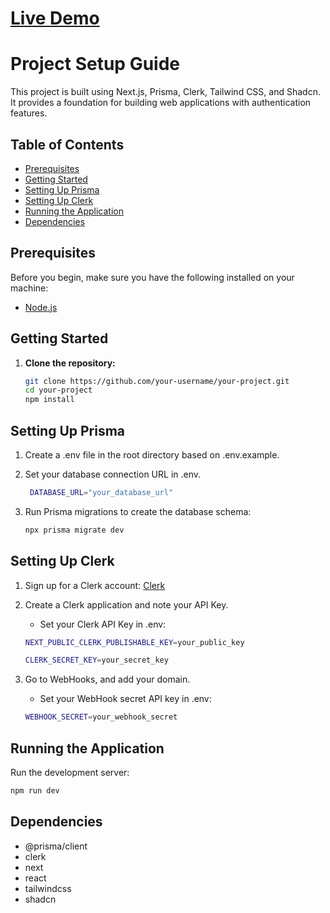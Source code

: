 # [Live Demo](https://smoothie-voter-mewb-mommotexx.vercel.app/)

# Project Setup Guide

This project is built using Next.js, Prisma, Clerk, Tailwind CSS, and Shadcn. It provides a foundation for building web applications with authentication features.

## Table of Contents

- [Prerequisites](#prerequisites)
- [Getting Started](#getting-started)
- [Setting Up Prisma](#setting-up-prisma)
- [Setting Up Clerk](#setting-up-clerk)
- [Running the Application](#running-the-application)
- [Dependencies](#dependencies)

## Prerequisites

Before you begin, make sure you have the following installed on your machine:

- [Node.js](https://nodejs.org/)

## Getting Started

1. **Clone the repository:**

   ```bash
   git clone https://github.com/your-username/your-project.git
   cd your-project
   npm install
   ```

## Setting Up Prisma

1. Create a .env file in the root directory based on .env.example.

2. Set your database connection URL in .env.
   ```bash
    DATABASE_URL="your_database_url"
   ```
3. Run Prisma migrations to create the database schema:
   ```bash
   npx prisma migrate dev
   ```

## Setting Up Clerk

1. Sign up for a Clerk account: [Clerk](https://clerk.com/)
2. Create a Clerk application and note your API Key.

   - Set your Clerk API Key in .env:

   ```bash
   NEXT_PUBLIC_CLERK_PUBLISHABLE_KEY=your_public_key

   CLERK_SECRET_KEY=your_secret_key
   ```

3. Go to WebHooks, and add your domain.
   - Set your WebHook secret API key in .env:
   ```bash
   WEBHOOK_SECRET=your_webhook_secret
   ```

## Running the Application

Run the development server:

```bash
npm run dev
```

## Dependencies

- @prisma/client
- clerk
- next
- react
- tailwindcss
- shadcn
